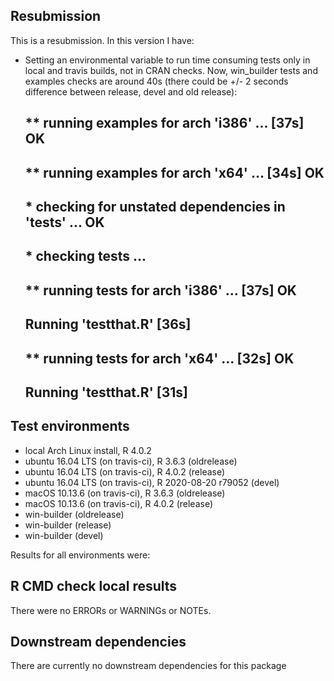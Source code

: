 ## Resubmission
This is a resubmission. In this version I have:

* Setting an environmental variable to run time consuming tests only in
  local and travis builds, not in CRAN checks. Now, win_builder tests and
  examples checks are around 40s (there could be +/- 2 seconds difference
  between release, devel and old release):
  
  ## ** running examples for arch 'i386' ... [37s] OK
  ## ** running examples for arch 'x64' ... [34s] OK
  ## * checking for unstated dependencies in 'tests' ... OK
  ## * checking tests ...
  ## ** running tests for arch 'i386' ... [37s] OK
  ##   Running 'testthat.R' [36s]
  ## ** running tests for arch 'x64' ... [32s] OK
  ##   Running 'testthat.R' [31s]

## Test environments
* local Arch Linux install, R 4.0.2
* ubuntu 16.04 LTS (on travis-ci), R 3.6.3 (oldrelease)
* ubuntu 16.04 LTS (on travis-ci), R 4.0.2 (release)
* ubuntu 16.04 LTS (on travis-ci), R 2020-08-20 r79052 (devel)
* macOS 10.13.6 (on travis-ci), R 3.6.3 (oldrelease)
* macOS 10.13.6 (on travis-ci), R 4.0.2 (release)
* win-builder (oldrelease)
* win-builder (release)
* win-builder (devel)
    
Results for all environments were:

## R CMD check local results
There were no ERRORs or WARNINGs or NOTEs.

## Downstream dependencies
There are currently no downstream dependencies for this package
